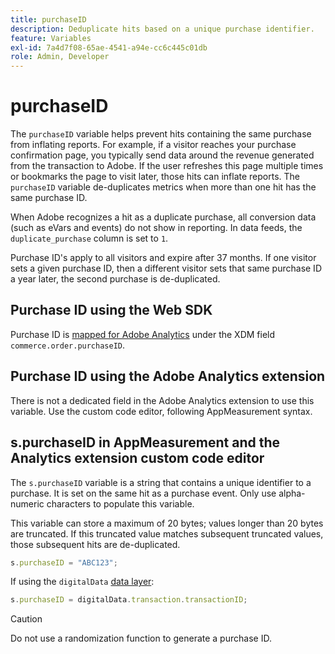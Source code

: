 ```yaml
---
title: purchaseID
description: Deduplicate hits based on a unique purchase identifier.
feature: Variables
exl-id: 7a4d7f08-65ae-4541-a94e-cc6c445c01db
role: Admin, Developer
---
```

# purchaseID

The `purchaseID` variable helps prevent hits containing the same purchase from inflating reports. For example, if a visitor reaches your purchase confirmation page, you typically send data around the revenue generated from the transaction to Adobe. If the user refreshes this page multiple times or bookmarks the page to visit later, those hits can inflate reports. The `purchaseID` variable de-duplicates metrics when more than one hit has the same purchase ID.

When Adobe recognizes a hit as a duplicate purchase, all conversion data (such as eVars and events) do not show in reporting. In data feeds, the `duplicate_purchase` column is set to `1`.

Purchase ID's apply to all visitors and expire after 37 months. If one visitor sets a given purchase ID, then a different visitor sets that same purchase ID a year later, the second purchase is de-duplicated.

## Purchase ID using the Web SDK

Purchase ID is [mapped for Adobe Analytics](https://experienceleague.adobe.com/docs/analytics/implementation/aep-edge/variable-mapping.html) under the XDM field `commerce.order.purchaseID`.

## Purchase ID using the Adobe Analytics extension

There is not a dedicated field in the Adobe Analytics extension to use this variable. Use the custom code editor, following AppMeasurement syntax.

## s.purchaseID in AppMeasurement and the Analytics extension custom code editor

The `s.purchaseID` variable is a string that contains a unique identifier to a purchase. It is set on the same hit as a purchase event. Only use alpha-numeric characters to populate this variable.

This variable can store a maximum of 20 bytes; values longer than 20 bytes are truncated. If this truncated value matches subsequent truncated values, those subsequent hits are de-duplicated.

```js
s.purchaseID = "ABC123";
```

If using the `digitalData` [data layer](../../prepare/data-layer.md):

```js
s.purchaseID = digitalData.transaction.transactionID;
```

>[!CAUTION]
>
>Do not use a randomization function to generate a purchase ID.
